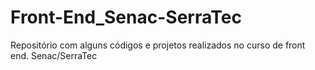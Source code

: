 # Front-End_Senac-SerraTec
Repositório com alguns códigos e projetos realizados no curso de front end. Senac/SerraTec
